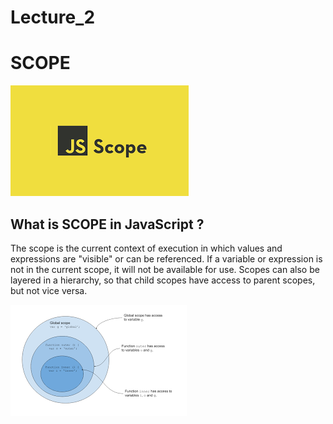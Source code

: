 # Lecture_2

# SCOPE 
![Tux, the Linux mascot](/images.png)
## What is SCOPE in JavaScript ?

The scope is the current context of execution in which values and expressions
are "visible" or can be referenced. If a variable or expression is not in the current
scope, it will not be available for use. Scopes can also be layered in a  hierarchy, 
so that child scopes have access to parent scopes, but not vice versa.

![Tux, the Linux mascot](/Без%20названия.png)


